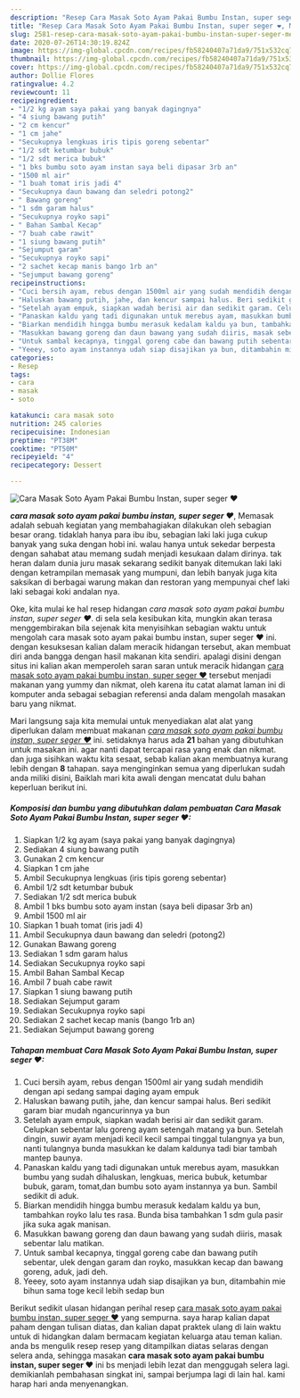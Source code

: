 ```yaml
---
description: "Resep Cara Masak Soto Ayam Pakai Bumbu Instan, super seger ❤, Menggugah Selera"
title: "Resep Cara Masak Soto Ayam Pakai Bumbu Instan, super seger ❤, Menggugah Selera"
slug: 2581-resep-cara-masak-soto-ayam-pakai-bumbu-instan-super-seger-menggugah-selera
date: 2020-07-26T14:30:19.824Z
image: https://img-global.cpcdn.com/recipes/fb58240407a71da9/751x532cq70/cara-masak-soto-ayam-pakai-bumbu-instan-super-seger-❤-foto-resep-utama.jpg
thumbnail: https://img-global.cpcdn.com/recipes/fb58240407a71da9/751x532cq70/cara-masak-soto-ayam-pakai-bumbu-instan-super-seger-❤-foto-resep-utama.jpg
cover: https://img-global.cpcdn.com/recipes/fb58240407a71da9/751x532cq70/cara-masak-soto-ayam-pakai-bumbu-instan-super-seger-❤-foto-resep-utama.jpg
author: Dollie Flores
ratingvalue: 4.2
reviewcount: 11
recipeingredient:
- "1/2 kg ayam saya pakai yang banyak dagingnya"
- "4 siung bawang putih"
- "2 cm kencur"
- "1 cm jahe"
- "Secukupnya lengkuas iris tipis goreng sebentar"
- "1/2 sdt ketumbar bubuk"
- "1/2 sdt merica bubuk"
- "1 bks bumbu soto ayam instan saya beli dipasar 3rb an"
- "1500 ml air"
- "1 buah tomat iris jadi 4"
- "Secukupnya daun bawang dan seledri potong2"
- " Bawang goreng"
- "1 sdm garam halus"
- "Secukupnya royko sapi"
- " Bahan Sambal Kecap"
- "7 buah cabe rawit"
- "1 siung bawang putih"
- "Sejumput garam"
- "Secukupnya royko sapi"
- "2 sachet kecap manis bango 1rb an"
- "Sejumput bawang goreng"
recipeinstructions:
- "Cuci bersih ayam, rebus dengan 1500ml air yang sudah mendidih dengan api sedang sampai daging ayam empuk"
- "Haluskan bawang putih, jahe, dan kencur sampai halus. Beri sedikit garam biar mudah ngancurinnya ya bun"
- "Setelah ayam empuk, siapkan wadah berisi air dan sedikit garam. Celupkan sebentar lalu goreng ayam setengah matang ya bun. Setelah dingin, suwir ayam menjadi kecil kecil sampai tinggal tulangnya ya bun, nanti tulangnya bunda masukkan ke dalam kaldunya tadi biar tambah mantep baunya."
- "Panaskan kaldu yang tadi digunakan untuk merebus ayam, masukkan bumbu yang sudah dihaluskan, lengkuas, merica bubuk, ketumbar bubuk, garam, tomat,dan bumbu soto ayam instannya ya bun. Sambil sedikit di aduk."
- "Biarkan mendidih hingga bumbu merasuk kedalam kaldu ya bun, tambahkan royko lalu tes rasa. Bunda bisa tambahkan 1 sdm gula pasir jika suka agak manisan."
- "Masukkan bawang goreng dan daun bawang yang sudah diiris, masak sebentar lalu matikan."
- "Untuk sambal kecapnya, tinggal goreng cabe dan bawang putih sebentar, ulek dengan garam dan royko, masukkan kecap dan bawang goreng, aduk, jadi deh."
- "Yeeey, soto ayam instannya udah siap disajikan ya bun, ditambahin mie bihun sama toge kecil lebih sedap bun"
categories:
- Resep
tags:
- cara
- masak
- soto

katakunci: cara masak soto 
nutrition: 245 calories
recipecuisine: Indonesian
preptime: "PT38M"
cooktime: "PT50M"
recipeyield: "4"
recipecategory: Dessert

---
```



![Cara Masak Soto Ayam Pakai Bumbu Instan, super seger ❤](https://img-global.cpcdn.com/recipes/fb58240407a71da9/751x532cq70/cara-masak-soto-ayam-pakai-bumbu-instan-super-seger-❤-foto-resep-utama.jpg)

<b><i>cara masak soto ayam pakai bumbu instan, super seger ❤</i></b>, Memasak adalah sebuah kegiatan yang membahagiakan dilakukan oleh sebagian besar orang. tidaklah hanya para ibu ibu, sebagian laki laki juga cukup banyak yang suka dengan hobi ini. walau hanya untuk sekedar berpesta dengan sahabat atau memang sudah menjadi kesukaan dalam dirinya. tak heran dalam dunia juru masak sekarang sedikit banyak ditemukan laki laki dengan ketrampilan memasak yang mumpuni, dan lebih banyak juga kita saksikan di berbagai warung makan dan restoran yang mempunyai chef laki laki sebagai koki andalan nya.

Oke, kita mulai ke hal resep hidangan <i>cara masak soto ayam pakai bumbu instan, super seger ❤</i>. di sela sela kesibukan kita, mungkin akan terasa menggembirakan bila sejenak kita menyisihkan sebagian waktu untuk mengolah cara masak soto ayam pakai bumbu instan, super seger ❤ ini. dengan kesuksesan kalian dalam meracik hidangan tersebut, akan membuat diri anda bangga dengan hasil makanan kita sendiri. apalagi disini dengan situs ini kalian akan memperoleh saran saran untuk meracik hidangan <u>cara masak soto ayam pakai bumbu instan, super seger ❤</u> tersebut menjadi makanan yang yummy dan nikmat, oleh karena itu catat alamat laman ini di komputer anda sebagai sebagian referensi anda dalam mengolah masakan baru yang nikmat.




Mari langsung saja kita memulai untuk menyediakan alat alat yang diperlukan dalam membuat makanan <u><i>cara masak soto ayam pakai bumbu instan, super seger ❤</i></u> ini. setidaknya harus ada <b>21</b> bahan yang dibutuhkan untuk masakan ini. agar nanti dapat tercapai rasa yang enak dan nikmat. dan juga sisihkan waktu kita sesaat, sebab kalian akan membuatnya kurang lebih dengan <b>8</b> tahapan. saya menginginkan semua yang diperlukan sudah anda miliki disini, Baiklah mari kita awali dengan mencatat dulu bahan keperluan berikut ini.

<!--inarticleads1-->

##### Komposisi dan bumbu yang dibutuhkan dalam pembuatan Cara Masak Soto Ayam Pakai Bumbu Instan, super seger ❤:

1. Siapkan 1/2 kg ayam (saya pakai yang banyak dagingnya)
1. Sediakan 4 siung bawang putih
1. Gunakan 2 cm kencur
1. Siapkan 1 cm jahe
1. Ambil Secukupnya lengkuas (iris tipis goreng sebentar)
1. Ambil 1/2 sdt ketumbar bubuk
1. Sediakan 1/2 sdt merica bubuk
1. Ambil 1 bks bumbu soto ayam instan (saya beli dipasar 3rb an)
1. Ambil 1500 ml air
1. Siapkan 1 buah tomat (iris jadi 4)
1. Ambil Secukupnya daun bawang dan seledri (potong2)
1. Gunakan  Bawang goreng
1. Sediakan 1 sdm garam halus
1. Sediakan Secukupnya royko sapi
1. Ambil  Bahan Sambal Kecap
1. Ambil 7 buah cabe rawit
1. Siapkan 1 siung bawang putih
1. Sediakan Sejumput garam
1. Sediakan Secukupnya royko sapi
1. Sediakan 2 sachet kecap manis (bango 1rb an)
1. Sediakan Sejumput bawang goreng




<!--inarticleads2-->

##### Tahapan membuat Cara Masak Soto Ayam Pakai Bumbu Instan, super seger ❤:

1. Cuci bersih ayam, rebus dengan 1500ml air yang sudah mendidih dengan api sedang sampai daging ayam empuk
1. Haluskan bawang putih, jahe, dan kencur sampai halus. Beri sedikit garam biar mudah ngancurinnya ya bun
1. Setelah ayam empuk, siapkan wadah berisi air dan sedikit garam. Celupkan sebentar lalu goreng ayam setengah matang ya bun. Setelah dingin, suwir ayam menjadi kecil kecil sampai tinggal tulangnya ya bun, nanti tulangnya bunda masukkan ke dalam kaldunya tadi biar tambah mantep baunya.
1. Panaskan kaldu yang tadi digunakan untuk merebus ayam, masukkan bumbu yang sudah dihaluskan, lengkuas, merica bubuk, ketumbar bubuk, garam, tomat,dan bumbu soto ayam instannya ya bun. Sambil sedikit di aduk.
1. Biarkan mendidih hingga bumbu merasuk kedalam kaldu ya bun, tambahkan royko lalu tes rasa. Bunda bisa tambahkan 1 sdm gula pasir jika suka agak manisan.
1. Masukkan bawang goreng dan daun bawang yang sudah diiris, masak sebentar lalu matikan.
1. Untuk sambal kecapnya, tinggal goreng cabe dan bawang putih sebentar, ulek dengan garam dan royko, masukkan kecap dan bawang goreng, aduk, jadi deh.
1. Yeeey, soto ayam instannya udah siap disajikan ya bun, ditambahin mie bihun sama toge kecil lebih sedap bun




Berikut sedikit ulasan hidangan perihal resep <u>cara masak soto ayam pakai bumbu instan, super seger ❤</u> yang sempurna. saya harap kalian dapat paham dengan tulisan diatas, dan kalian dapat praktek ulang di lain waktu untuk di hidangkan dalam bermacam kegiatan keluarga atau teman kalian. anda bs mengulik resep resep yang ditampilkan diatas selaras dengan selera anda, sehingga masakan <b>cara masak soto ayam pakai bumbu instan, super seger ❤</b> ini bs menjadi lebih lezat dan menggugah selera lagi. demikianlah pembahasan singkat ini, sampai berjumpa lagi di lain hal. kami harap hari anda menyenangkan.
